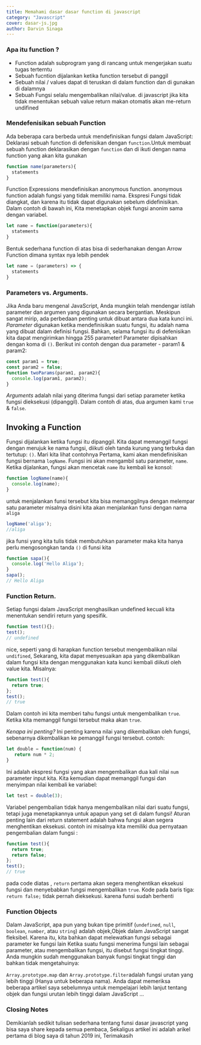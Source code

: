 ```yaml
---
title: Memahami dasar dasar function di javascript 
category: "Javascript"
cover: dasar-js.jpg
author: Darvin Sinaga
---
```

### Apa itu function ?
- Function adalah subprogram yang di rancang untuk mengerjakan suatu tugas terterntu
- Sebuah fucntion dijalankan ketika function tersebut di panggil
- Sebuah nilai / values dapat di teruskan di dalam function dan di gunakan di dalamnya
- Sebuah Fungsi selalu mengembalikan nilai/value. di javascript jika kita tidak menentukan sebuah value return makan otomatis akan me-return undifined

### Mendefenisikan sebuah Function
Ada beberapa cara berbeda untuk mendefinisikan fungsi dalam JavaScript:
Deklarasi sebuah function di defenisikan dengan `function`.Untuk membuat sebuah function deklarasikan dengan `function` dan di ikuti dengan nama function yang akan kita gunakan

```javascript
function name(parameters){
  statements
}
```
Function Expressions mendefinisikan anonymous function. anonymous function adalah fungsi yang tidak memiliki nama. Ekspresi Fungsi tidak diangkat, dan karena itu tidak dapat digunakan sebelum didefinisikan. Dalam contoh di bawah ini, Kita menetapkan objek fungsi anonim sama dengan variabel.
```javascript
let name = function(parameters){
  statements
}
```
Bentuk sederhana function di atas bisa di sederhanakan dengan Arrow Function dimana syntax nya lebih pendek
```javascript
let name = (parameters) => {
  statements
}
```
### Parameters vs. Arguments.
Jika Anda baru mengenal JavaScript, Anda mungkin telah mendengar istilah parameter dan argumen yang digunakan secara bergantian. Meskipun sangat mirip, ada perbedaan penting untuk dibuat antara dua kata kunci ini.
*Parameter* digunakan ketika mendefinisikan suatu fungsi, itu adalah nama yang dibuat dalam definisi fungsi. Bahkan, selama  fungsi itu di defenisikan kita dapat mengirimkan hingga 255 parameter! Parameter dipisahkan dengan koma di ```()```. Berikut ini contoh dengan dua parameter - param1 & param2:
```javascript
const param1 = true;
const param2 = false;
function twoParams(param1, param2){
  console.log(param1, param2);
}
```
*Arguments* adalah nilai yang diterima fungsi dari setiap parameter ketika fungsi dieksekusi (dipanggil). Dalam contoh di atas, dua argumen kami ```true``` & ```false```.
## Invoking a Function
Fungsi dijalankan ketika fungsi itu dipanggil. Kita dapat memanggil fungsi dengan merujuk  ke nama fungsi, diikuti oleh tanda kurung yang terbuka dan tertutup: ```()```.
Mari kita lihat contohnya
Pertama, kami akan mendefinisikan fungsi bernama ```logName```. Fungsi ini akan mengambil satu parameter, ```name```. Ketika dijalankan, fungsi akan mencetak ```name``` itu kembali ke konsol:
```javascript
function logName(name){
  console.log(name);
}
```
untuk menjalankan funsi tersebut kita bisa memanggilnya dengan melempar satu parameter misalnya disini kita akan menjalankan funsi dengan nama `aliga`
```javascript
logName('aliga');
//aliga
```
jika funsi yang kita tulis tidak membutuhkan parameter maka kita hanya perlu mengosongkan tanda `()` di funsi kita
```javascript
function sapa(){
  console.log('Hello Aliga');
}
sapa();
// Hello Aliga
```
### Function Return.
Setiap fungsi dalam JavaScript menghasilkan undefined kecuali kita menentukan sendiri return yang spesifik.
```javascript
function test(){};
test();
// undefined
```
nice, seperti yang di harapkan function tersebut mengembalikan nilai `undifined`,
Sekarang, kita dapat menyesuaikan apa yang dikembalikan dalam fungsi kita dengan menggunakan kata kunci kembali diikuti oleh value kita. Misalnya:
```javascript
function test(){
  return true;
};
test();
// true
```
Dalam contoh ini kita  memberi tahu fungsi untuk mengembalikan `true`. Ketika kita memanggil fungsi tersebut maka akan `true`.

*Kenapa ini penting?*
Ini penting karena nilai yang dikembalikan  oleh fungsi, sebenarnya dikembalikan ke pemanggil fungsi tersebut. contoh:
```javascript
let double = function(num) {
   return num * 2;
}
```
Ini adalah ekspresi fungsi  yang akan mengembalikan dua kali nilai `num` parameter input kita. Kita kemudian dapat memanggil fungsi dan menyimpan nilai kembali ke variabel:
```javascript
let test = double(3);

```
Variabel pengembalian tidak hanya mengembalikan nilai dari suatu fungsi, tetapi juga menetapkannya untuk apapun yang set di dalam  fungsi!
Aturan penting lain dari return statement adalah bahwa fungsi akan segera menghentikan eksekusi.
contoh ini misalnya kita memiliki dua pernyataan pengembalian dalam fungsi :
```javascript
function test(){
  return true;
  return false;
};
test();
// true
```
pada code diatas , `return`  pertama akan segera menghentikan eksekusi fungsi dan menyebabkan fungsi  mengembalikan `true`. Kode pada baris tiga: `return false;` tidak pernah dieksekusi. karena funsi sudah berhenti

### Function Objects
Dalam JavaScript, apa pun yang bukan tipe primitif (``undefined``, `null`, `boolean`, `number`, atau `string`) adalah objek,Objek dalam JavaScript sangat fleksibel. Karena itu, kita bahkan dapat melewatkan fungsi sebagai parameter ke fungsi lain
Ketika suatu fungsi menerima fungsi lain sebagai parameter, atau mengembalikan fungsi, itu disebut fungsi tingkat tinggi. Anda mungkin sudah menggunakan banyak fungsi tingkat tinggi dan bahkan tidak mengetahuinya:

`Array.prototype.map` dan `Array.prototype.filter`adalah fungsi urutan yang lebih tinggi (Hanya untuk beberapa nama). Anda dapat memeriksa beberapa artikel saya sebelumnya untuk mempelajari lebih lanjut tentang objek dan fungsi urutan lebih tinggi dalam JavaScript ...

### Closing Notes
Demikianlah sedikit tulisan sederhana tentang funsi dasar javascript yang bisa saya share kepada semua pembaca, Sekaligus artikel ini adalah arikel pertama di blog saya di tahun 2019 ini, Terimakasih 
